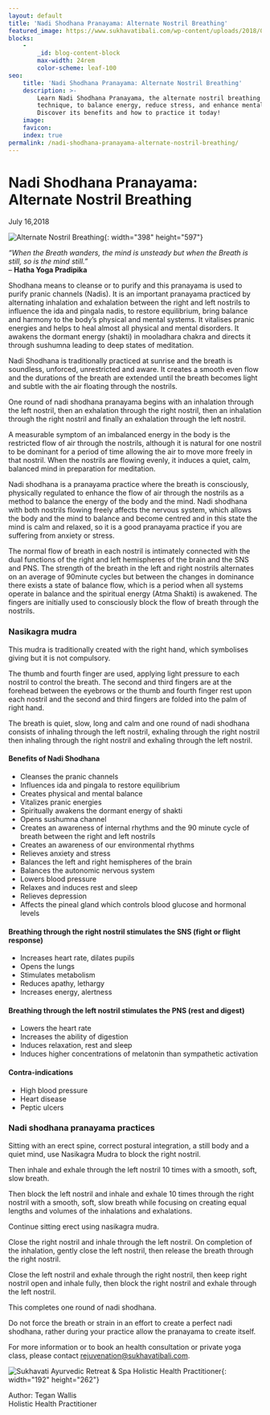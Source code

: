 ```yaml
---
layout: default
title: 'Nadi Shodhana Pranayama: Alternate Nostril Breathing'
featured_image: https://www.sukhavatibali.com/wp-content/uploads/2018/07/breathing-1531723301-medium-v2.jpg
blocks:
    -
        _id: blog-content-block
        max-width: 24rem
        color-scheme: leaf-100
seo:
    title: 'Nadi Shodhana Pranayama: Alternate Nostril Breathing'
    description: >-
        Learn Nadi Shodhana Pranayama, the alternate nostril breathing
        technique, to balance energy, reduce stress, and enhance mental clarity.
        Discover its benefits and how to practice it today!
    image:
    favicon:
    index: true
permalink: /nadi-shodhana-pranayama-alternate-nostril-breathing/
---
```

# Nadi Shodhana Pranayama: Alternate Nostril Breathing

July 16,2018

![Alternate Nostril Breathing](https://www.sukhavatibali.com/wp-content/uploads/2018/07/breathing-1531723301-medium-v2.jpg){: width="398" height="597"}

*“When the Breath wanders, the mind is unsteady but when the Breath is still, so is the mind still.”* <br>– **Hatha Yoga Pradipika**

Shodhana means to cleanse or to purify and this pranayama is used to purify pranic channels (Nadis). It is an important pranayama practiced by alternating inhalation and exhalation between the right and left nostrils to influence the ida and pingala nadis, to restore equilibrium, bring balance and harmony to the body’s physical and mental systems. It vitalises pranic energies and helps to heal almost all physical and mental disorders. It awakens the dormant energy (shakti) in mooladhara chakra and directs it through sushumna leading to deep states of meditation.

Nadi Shodhana is traditionally practiced at sunrise and the breath is soundless, unforced, unrestricted and aware. It creates a smooth even flow and the durations of the breath are extended until the breath becomes light and subtle with the air floating through the nostrils.

One round of nadi shodhana pranayama begins with an inhalation through the left nostril, then an exhalation through the right nostril, then an inhalation through the right nostril and finally an exhalation through the left nostril.

A measurable symptom of an imbalanced energy in the body is the restricted flow of air through the nostrils, although it is natural for one nostril to be dominant for a period of time allowing the air to move more freely in that nostril. When the nostrils are flowing evenly, it induces a quiet, calm, balanced mind in preparation for meditation.

Nadi shodhana is a pranayama practice where the breath is consciously, physically regulated to enhance the flow of air through the nostrils as a method to balance the energy of the body and the mind. Nadi shodhana with both nostrils flowing freely affects the nervous system, which allows the body and the mind to balance and become centred and in this state the mind is calm and relaxed, so it is a good pranayama practice if you are suffering from anxiety or stress.

The normal flow of breath in each nostril is intimately connected with the dual functions of the right and left hemispheres of the brain and the SNS and PNS. The strength of the breath in the left and right nostrils alternates on an average of 90minute cycles but between the changes in dominance there exists a state of balance flow, which is a period when all systems operate in balance and the spiritual energy (Atma Shakti) is awakened. The fingers are initially used to consciously block the flow of breath through the nostrils.

### Nasikagra mudra

This mudra is traditionally created with the right hand, which symbolises giving but it is not compulsory.

The thumb and fourth finger are used, applying light pressure to each nostril to control the breath. The second and third fingers are at the forehead between the eyebrows or the thumb and fourth finger rest upon each nostril and the second and third fingers are folded into the palm of right hand.

The breath is quiet, slow, long and calm and one round of nadi shodhana consists of inhaling through the left nostril, exhaling through the right nostril then inhaling through the right nostril and exhaling through the left nostril.

#### Benefits of Nadi Shodhana

* Cleanses the pranic channels
* Influences ida and pingala to restore equilibrium
* Creates physical and mental balance
* Vitalizes pranic energies
* Spiritually awakens the dormant energy of shakti
* Opens sushumna channel
* Creates an awareness of internal rhythms and the 90 minute cycle of breath between the right and left nostrils
* Creates an awareness of our environmental rhythms
* Relieves anxiety and stress
* Balances the left and right hemispheres of the brain
* Balances the autonomic nervous system
* Lowers blood pressure
* Relaxes and induces rest and sleep
* Relieves depression
* Affects the pineal gland which controls blood glucose and hormonal levels

#### Breathing through the right nostril stimulates the SNS (fight or flight response)

* Increases heart rate, dilates pupils
* Opens the lungs
* Stimulates metabolism
* Reduces apathy, lethargy
* Increases energy, alertness

#### Breathing through the left nostril stimulates the PNS (rest and digest)

* Lowers the heart rate
* Increases the ability of digestion
* Induces relaxation, rest and sleep
* Induces higher concentrations of melatonin than sympathetic activation

#### Contra-indications

* High blood pressure
* Heart disease
* Peptic ulcers

### Nadi shodhana pranayama practices

Sitting with an erect spine, correct postural integration, a still body and a quiet mind, use Nasikagra Mudra to block the right nostril.

Then inhale and exhale through the left nostril 10 times with a smooth, soft, slow breath.

Then block the left nostril and inhale and exhale 10 times through the right nostril with a smooth, soft, slow breath while focusing on creating equal lengths and volumes of the inhalations and exhalations.

Continue sitting erect using nasikagra mudra.

Close the right nostril and inhale through the left nostril. On completion of the inhalation, gently close the left nostril, then release the breath through the right nostril.

Close the left nostril and exhale through the right nostril, then keep right nostril open and inhale fully, then block the right nostril and exhale through the left nostril.

This completes one round of nadi shodhana.

Do not force the breath or strain in an effort to create a perfect nadi shodhana, rather during your practice allow the pranayama to create itself.

For more information or to book an health consultation or private yoga class, please contact [rejuvenation@sukhavatibali.com](mailto:rejuvenation@sukhavatibali.com).

![Sukhavati Ayurvedic Retreat &amp; Spa Holistic Health Practitioner](https://www.sukhavatibali.com/wp-content/uploads/2018/10/tegan-final2-2-1500357848-medium.jpg){: width="192" height="262"}

Author: Tegan Wallis<br>Holistic Health Practitioner